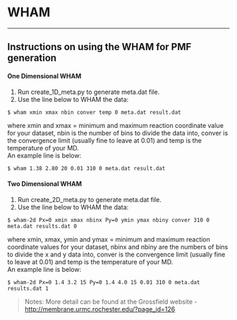 # WHAM
****
## Instructions on using the WHAM for PMF generation
#### One Dimensional WHAM
1. Run create_1D_meta.py to generate meta.dat file.
2. Use the line below to WHAM the data:
```
$ wham xmin xmax nbin conver temp 0 meta.dat result.dat
```
where xmin and xmax = minimum and maximum reaction coordinate value for your dataset, nbin is the number of bins to divide the data into, conver is the convergence limit (usually fine to leave at 0.01) and temp is the temperature of your MD.  
An example line is below:
```
$ wham 1.38 2.80 20 0.01 310 0 meta.dat result.dat
```
#### Two Dimensional WHAM
1. Run create_2D_meta.py to generate meta.dat file.
2. Use the line below to WHAM the data:
```
$ wham-2d Px=0 xmin xmax nbinx Py=0 ymin ymax nbiny conver 310 0 meta.dat results.dat 0
```
where xmin, xmax, ymin and ymax = minimum and maximum reaction coordinate values for your dataset, nbinx and nbiny are the numbers of bins to divide the x and y data into,  conver is the convergence limit (usually fine to leave at 0.01) and temp is the temperature of your MD.  
An example line is below:
```
$ wham-2d Px=0 1.4 3.2 15 Py=0 1.4 4.0 15 0.01 310 0 meta.dat results.dat 1
```
> Notes: More detail can be found at the Grossfield website - http://membrane.urmc.rochester.edu/?page_id=126
